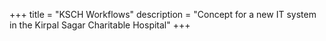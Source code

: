 +++
title = "KSCH Workflows"
description = "Concept for a new IT system in the Kirpal Sagar Charitable Hospital"
+++
